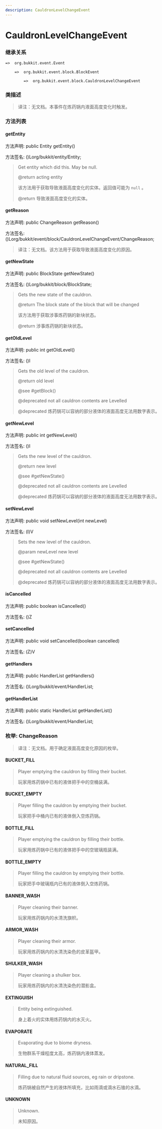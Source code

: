 ```yaml
---
description: CauldronLevelChangeEvent
---
```


# CauldronLevelChangeEvent

### 继承关系

    =>  org.bukkit.event.Event

        =>  org.bukkit.event.block.BlockEvent

            =>  org.bukkit.event.block.CauldronLevelChangeEvent

### 类描述

> 译注：无文档。本事件在炼药锅内液面高度变化时触发。

### 方法列表

#### getEntity

方法声明: public Entity getEntity()

方法签名: ()Lorg/bukkit/entity/Entity;

> Get entity which did this. May be null.
> 
> @return acting entity
> 
> <p>
> 
> 该方法用于获取导致液面高度变化的实体。返回值可能为 `null` 。
> 
> @return 导致液面高度变化的实体。

#### getReason

方法声明: public ChangeReason getReason()

方法签名: ()Lorg/bukkit/event/block/CauldronLevelChangeEvent/ChangeReason;

> 译注：无文档。该方法用于获取导致液面高度变化的原因。

#### getNewState

方法声明: public BlockState getNewState()

方法签名: ()Lorg/bukkit/block/BlockState;

> Gets the new state of the cauldron.
> 
> @return The block state of the block that will be changed
> 
> <p>
> 
> 该方法用于获取涉事炼药锅的新块状态。
> 
> @return 涉事炼药锅的新块状态。

#### getOldLevel

方法声明: public int getOldLevel()

方法签名: ()I

> Gets the old level of the cauldron.
> 
> @return old level
> 
> @see #getBlock()
> 
> @deprecated not all cauldron contents are Levelled
> 
> <p>
> 
> @deprecated 炼药锅可以容纳的部分液体的液面高度无法用数字表示。

#### getNewLevel

方法声明: public int getNewLevel()

方法签名: ()I

> Gets the new level of the cauldron.
> 
> @return new level
> 
> @see #getNewState()
> 
> @deprecated not all cauldron contents are Levelled
> 
> <p>
> 
> @deprecated 炼药锅可以容纳的部分液体的液面高度无法用数字表示。

#### setNewLevel

方法声明: public void setNewLevel(int newLevel)

方法签名: (I)V

> Sets the new level of the cauldron.
> 
> @param newLevel new level
> 
> @see #getNewState()
> 
> @deprecated not all cauldron contents are Levelled
> 
> <p>
> 
> @deprecated 炼药锅可以容纳的部分液体的液面高度无法用数字表示。

#### isCancelled

方法声明: public boolean isCancelled()

方法签名: ()Z

#### setCancelled

方法声明: public void setCancelled(boolean cancelled)

方法签名: (Z)V

#### getHandlers

方法声明: public HandlerList getHandlers()

方法签名: ()Lorg/bukkit/event/HandlerList;

#### getHandlerList

方法声明: public static HandlerList getHandlerList()

方法签名: ()Lorg/bukkit/event/HandlerList;

### 枚举: ChangeReason

> 译注：无文档。用于确定液面高度变化原因的枚举。

#### BUCKET_FILL

> Player emptying the cauldron by filling their bucket.
> 
> <p>
> 
> 玩家用炼药锅中已有的液体把手中的空桶装满。

#### BUCKET_EMPTY

> Player filling the cauldron by emptying their bucket.
> 
> <p>
> 
> 玩家把手中桶内已有的液体倒入空炼药锅。

#### BOTTLE_FILL

> Player emptying the cauldron by filling their bottle.
> 
> <p>
> 
> 玩家用炼药锅中已有的液体把手中的空玻璃瓶装满。

#### BOTTLE_EMPTY

> Player filling the cauldron by emptying their bottle.
> 
> <p>
> 
> 玩家把手中玻璃瓶内已有的液体倒入空炼药锅。

#### BANNER_WASH

> Player cleaning their banner.
> 
> <p>
> 
> 玩家用炼药锅内的水清洗旗帜。

#### ARMOR_WASH

> Player cleaning their armor.
> 
> <p>
> 
> 玩家用炼药锅内的水清洗染色的皮革盔甲。

#### SHULKER_WASH

> Player cleaning a shulker box.
> 
> <p>
> 
> 玩家用炼药锅内的水清洗染色的潜影盒。

#### EXTINGUISH

> Entity being extinguished.
> 
> <p>
> 
> 身上着火的实体用炼药锅内的水灭火。

#### EVAPORATE

> Evaporating due to biome dryness.
> 
> <p>
> 
> 生物群系干燥程度太高，炼药锅内液体蒸发。

#### NATURAL_FILL

> Filling due to natural fluid sources, eg rain or dripstone.
> 
> <p>
> 
> 炼药锅被自然产生的液体所填充，比如雨滴或滴水石锥的水滴。

#### UNKNOWN

> Unknown.
> 
> <p>
> 
> 未知原因。